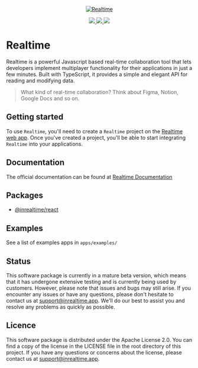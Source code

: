 
<p align="center">
  <a href="https://inrealtime.app">
    <img src="https://raw.githubusercontent.com/slate-se/inrealtime/main/docs/assets/github-dark.svg" alt="Realtime"   />
  </a>
</p>

<p align="center">
  <a aria-label="License" href="https://github.com/slate-se/inrealtime/blob/main/LICENSE">
    <img src="https://img.shields.io/github/license/slate-se/inrealtime">
  </a>
  <a aria-label="Bundlephobia Minzip" href="https://bundlephobia.com/package/@inrealtime/react">
    <img src="https://img.shields.io/bundlephobia/minzip/@inrealtime/react">
  </a>
  <a aria-label="NPM version" href="https://www.npmjs.com/package/@inrealtime/react">
    <img src="https://img.shields.io/npm/v/@inrealtime/react">
  </a>
</p>

# Realtime
Realtime is a powerful Javascript based real-time collaboration tool that lets developers implement multiplayer functionality for their applications in just a few minutes. Built with TypeScript, it provides a simple and elegant API for reading and modifying data.

> What kind of real-time collaboration? Think about Figma, Notion, Google Docs and so on.

## Getting started
To use `Realtime`, you'll need to create a `Realtime` project on the [Realtime web app](https://inrealtime.app/). Once you've created a project, you'll be able to start integrating `Realtime` into your applications.

## Documentation
The official documentation can be found at [Realtime Documentation](https://docs.inrealtime.app/)

## Packages
- [@inrealtime/react](https://www.npmjs.com/package/@inrealtime/react)

## Examples
See a list of examples apps in `apps/examples/`

## Status
This software package is currently in a mature beta version, which means that it has undergone extensive testing and is currently being used by customers. However, please note that issues and bugs may still arise. If you encounter any issues or have any questions, please don't hesitate to contact us at [support@inrealtime.app](mailto:support@inrealtime.app). We'll do our best to assist you and resolve any problems as quickly as possible.

## Licence
This software package is distributed under the Apache License 2.0. You can find a copy of the license in the LICENSE file in the root directory of this project.
If you have any questions or concerns about the license, please contact us at [support@inrealtime.app](mailto:support@inrealtime.app).
